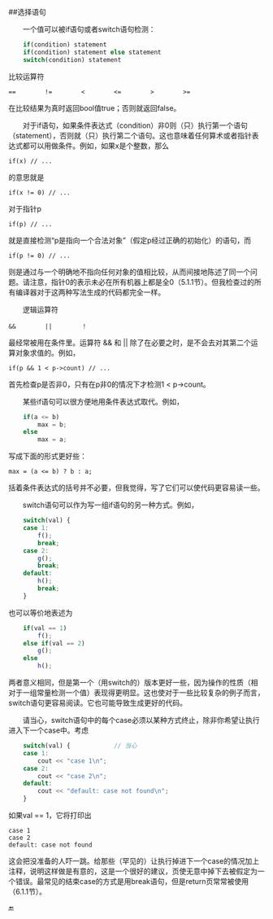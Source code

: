 ##选择语句

&emsp;&emsp;一个值可以被if语句或者switch语句检测：

```javascript
    if(condition) statement
    if(condition) statement else statement
    switch(condition) statement
```

比较运算符

    ==        !=        <        <=        >        >=

在比较结果为真时返回bool值true；否则就返回false。

&emsp;&emsp;对于if语句，如果条件表达式（condition）非0则（只）执行第一个语句（statement），否则就（只）执行第二个语句。这也意味着任何算术或者指针表达式都可以用做条件。例如，如果x是个整数，那么

    if(x) // ...
    
的意思就是

    if(x != 0) // ...
    
对于指针p

    if(p) // ...
    
就是直接检测“p是指向一个合法对象”（假定p经过正确的初始化）的语句，而

    if(p != 0) // ...

则是通过与一个明确地不指向任何对象的值相比较，从而间接地陈述了同一个问题。请注意，指针0的表示未必在所有机器上都是全0（5.1.1节）。但我检查过的所有编译器对于这两种写法生成的代码都完全一样。

&emsp;&emsp;逻辑运算符

    &&        ||        ！

最经常被用在条件里。运算符 && 和 || 除了在必要之时，是不会去对其第二个运算对象求值的。例如，

    if(p && 1 < p->count) // ...

首先检查p是否非0，只有在p非0的情况下才检测1 < p->count。

&emsp;&emsp;某些if语句可以很方便地用条件表达式取代。例如，

```javascript
    if(a <= b)
        max = b;
    else
        max = a;
```

写成下面的形式更好些：

    max = (a <= b) ? b : a;
    
括着条件表达式的括号并不必要，但我觉得，写了它们可以使代码更容易读一些。

&emsp;&emsp;switch语句可以作为写一组if语句的另一种方式。例如，

```javascript
    switch(val) {
    case 1:
        f();
        break;
    case 2:
        g();
        break;
    default:
        h();
        break;
    }
```

也可以等价地表述为

```javascript
    if(val == 1)
        f();
    else if(val == 2)
        g();
    else
        h();
```

两者意义相同，但是第一个（用switch的）版本更好一些，因为操作的性质（相对于一组常量检测一个值）表现得更明显。这也使对于一些比较复杂的例子而言，switch语句更容易阅读。它也可能导致生成更好的代码。

&emsp;&emsp;请当心，switch语句中的每个case必须以某种方式终止，除非你希望让执行进入下一个case中。考虑

```javascript
    switch(val) {            // 当心
    case 1:
        cout << "case 1\n";
    case 2:
        cout << "case 2\n";
    default:
        cout << "default: case not found\n";
    }
```

如果val == 1，它将打印出

    case 1
    case 2
    default: case not found
    
这会把没准备的人吓一跳。给那些（罕见的）让执行掉进下一个case的情况加上注释，说明这样做是有意的，这是一个很好的建议，页使无意中掉下去被假定为一个错误。最常见的结束case的方式是用break语句，但是return页常常被使用（6.1.1节）。


🔚








